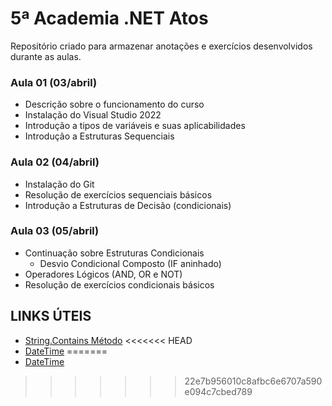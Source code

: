 # 5ª Academia .NET Atos

Repositório criado para armazenar anotações e exercícios desenvolvidos durante as aulas.

### Aula 01 (03/abril)

- Descrição sobre o funcionamento do curso
- Instalação do Visual Studio 2022
- Introdução a tipos de variáveis e suas aplicabilidades
- Introdução a Estruturas Sequenciais

### Aula 02 (04/abril)

- Instalação do Git
- Resolução de exercícios sequenciais básicos
- Introdução a Estruturas de Decisão (condicionais)

### Aula 03 (05/abril)

- Continuação sobre Estruturas Condicionais
    - Desvio Condicional Composto (IF aninhado)
- Operadores Lógicos (AND, OR e NOT)
- Resolução de exercícios condicionais básicos

## LINKS ÚTEIS

- [String.Contains Método](https://learn.microsoft.com/pt-br/dotnet/api/system.string.contains?view=net-7.0)
<<<<<<< HEAD
- [DateTime](https://learn.microsoft.com/pt-br/dotnet/api/system.datetime?view=net-7.0)
=======
- [DateTime](https://learn.microsoft.com/pt-br/dotnet/api/system.datetime?view=net-7.0)
>>>>>>> 22e7b956010c8afbc6e6707a590e094c7cbed789
